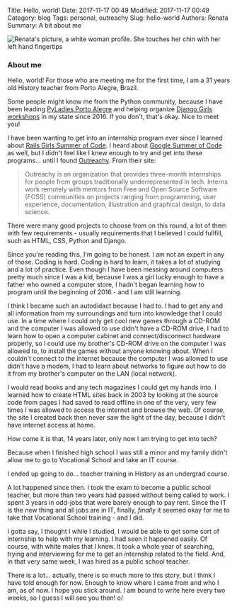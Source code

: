 Title: Hello, world!
Date: 2017-11-17 00:49
Modified: 2017-11-17 00:49
Category: blog
Tags: personal, outreachy
Slug: hello-world
Authors: Renata
Summary: A bit about me

![Renata's picture, a white woman profile. She touches her chin with her left hand fingertips]({filename}/img/author.png)

### About me
Hello, world! For those who are meeting me for the first time, I am a 31 years old History teacher from Porto Alegre, Brazil.

Some people might know me from the Python community, because I have been leading [PyLadies Porto Alegre](https://pyladiespoa.pythonanywhere.com) and helping organize [Django Girls workshops](https://blog.djangogirls.org/post/166221911403/django-girls-rio-grande-do-sul) in my state since 2016. If you don't, that's okay. Nice to meet you!

I have been wanting to get into an internship program ever since I learned about [Rails Girls Summer of Code](https://railsgirlssummerofcode.org/). I heard about [Google Summer of Code](https://developers.google.com/open-source/gsoc/) as well, but I didn't feel like I knew enough to try and get into these programs... until I found [Outreachy](https://outreachy.org). From their site:

> Outreachy is an organization that provides three-month internships for people from groups traditionally underrepresented in tech. Interns work remotely with mentors from Free and Open Source Software (FOSS) communities on projects ranging from programming, user experience, documentation, illustration and graphical design, to data science.

There were many good projects to choose from on this round, a lot of them with few requirements - usually requirements that I believed I could fullfill, such as HTML, CSS, Python and Django.

Since you're reading this, I'm going to be honest. I am not an expert in any of those. Coding is hard. Coding is hard to learn, it takes a lot of studying and a lot of practice. Even though I have been messing around computers pretty much since I was a kid, because I was a girl lucky enough to have a father who owned a computer store, I hadn't began learning how to program until the beginning of 2016 - and I am still learning.

I think I became such an autodidact because I had to. I had to get any and all information from my surroundings and turn into knowledge that I could use. In a time where I could only get cool new games through a CD-ROM and the computer I was allowed to use didn't have a CD-ROM drive, I had to learn how to open a computer cabinet and connect/disconnect hardware properly, so I could use my brother's CD-ROM drive on the computer I was allowed to, to install the games without anyone knowing about. When I couldn't connect to the internet because the computer I was allowed to use didn't have a modem, I had to learn about networks to figure out how to do it from my brother's computer on the LAN (local network).

I would read books and any tech magazines I could get my hands into. I learned how to create HTML sites back in 2003 by looking at the source code from pages I had saved to read offline in one of the very, very few times I was allowed to access the internet and browse the web. Of course, the site I created back then never saw the light of the day, because I didn't have internet access at home.

How come it is that, 14 years later, only now I am trying to get into tech?

Because when I finished high school I was still a minor and my family didn't allow me to go to Vocational School and take an IT course.

I ended up going to do... teacher training in History as an undergrad course.

A lot happened since then. I took the exam to become a public school teacher, but more than two years had passed without being called to work. I spent 3 years in odd-jobs that were barely enough to pay rent. Since the IT is the new thing and all jobs are in IT, finally, *finally* it seemed okay for me to take that Vocational School training - and I did.

I gotta say, I thought I while I studied, I would be able to get some sort of internship to help with my learning. I had seen it happened easily. Of course, with white males that I knew. It took a whole year of searching, trying and interviewing for me to get an internship related to the field. And, in that very same week, I was hired as a public school teacher.

There is a lot... actually, there is so much more to this story, but I think I have told enough for now. Enough to know where I came from and who I am, as of now. I hope you stick around. I am bound to write here every two weeks, so I guess I will see you then! o/
